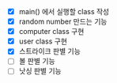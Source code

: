 - [x] main() 에서 실행할 class 작성
- [x] random number 만드는 기능
- [x] computer class 구현
- [x] user class 구현
- [x] 스트라이크 판별 기능
- [ ] 볼 판별 기능
- [ ] 낫싱 판별 기능